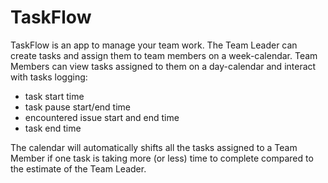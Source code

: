 # TaskFlow

TaskFlow is an app to manage your team work.
The Team Leader can create tasks and assign them to team members on a week-calendar.
Team Members can view tasks assigned to them on a day-calendar and interact with tasks logging:

- task start time
- task pause start/end time
- encountered issue start and end time
- task end time

The calendar will automatically shifts all the tasks assigned to a Team Member if one task is taking more (or less) time to complete compared to the estimate of the Team Leader.
